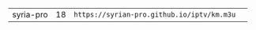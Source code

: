 <table>
	<tbody>
		<tr><td align="left">syria-pro</td><td align="right">18</td><td align="left" nowrap><code>https://syrian-pro.github.io/iptv/km.m3u</code></td><td align="left"></td></tr>
		
</table>